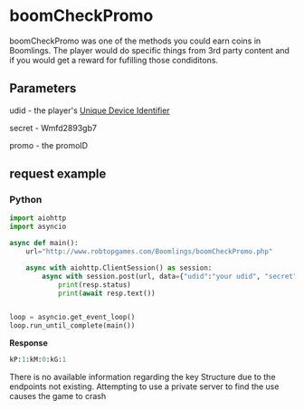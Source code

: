 # boomCheckPromo

boomCheckPromo was one of the methods you could earn coins in Boomlings. The player would do specific things from 3rd party content and if you would get a reward for fufilling those condiditons.

## Parameters

udid - the player's [Unique Device Identifier](https://en.wikipedia.org/wiki/UDID)

secret - Wmfd2893gb7

promo - the promoID

## request example

<!-- tabs:start -->

### **Python**

```py
import aiohttp
import asyncio

async def main():
    url="http://www.robtopgames.com/Boomlings/boomCheckPromo.php"

    async with aiohttp.ClientSession() as session:
        async with session.post(url, data={"udid":"your udid", "secret":"wmfd2893gb7", "promo": "promoID"}) as resp:
            print(resp.status)
            print(await resp.text())


loop = asyncio.get_event_loop()
loop.run_until_complete(main())
```

**Response**
```py
kP:1:kM:0:kG:1
```

<!-- tabs:end -->

There is no available information regarding the key Structure due to the endpoints not existing. Attempting to use a private server to find the use causes the game to crash